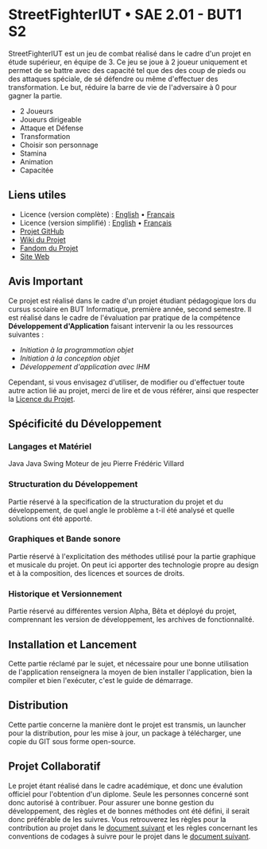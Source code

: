# StreetFighterIUT • SAE 2.01 - BUT1 S2

StreetFighterIUT est un jeu de combat réalisé dans le cadre d'un projet en étude supérieur, en équipe de 3. Ce jeu se joue à 2 joueur uniquement et permet de se battre avec des capacité tel que des des coup de pieds ou des attaques spéciale, de sé défendre ou même d'effectuer des transformation. Le but, réduire la barre de vie de l'adversaire à 0 pour gagner la partie.

- 2 Joueurs
- Joueurs dirigeable
- Attaque et Défense
- Transformation
- Choisir son personnage
- Stamina
- Animation
- Capacitée 

## Liens utiles

- Licence (version complète) : [English](LICENCE.md) • [Français](LICENCE-FR.md)
- Licence (version simplifié) : [English](LICENCE-SIMPLIFIE.md) • [Français](LICENCE-SIMPLIFIE-FR.md)
- [Projet GitHub](https://github.com/NelsonWithStarCoffee/SAE-Programmation-S2/)
- [Wiki du Projet](https://github.com/NelsonWithStarCoffee/SAE-Programmation-S2/wiki/)
- [Fandom du Projet](https://www.google.com/)
- [Site Web](https://www.google.com/)

## Avis Important

Ce projet est réalisé dans le cadre d'un projet étudiant pédagogique lors du cursus scolaire en BUT Informatique, première année, second semestre. Il est réalisé dans le cadre de l'évaluation par pratique de la compétence **Développement d'Application** faisant intervenir la ou les ressources suivantes :

- *Initiation à la programmation objet*
- *Initiation à la conception objet*
- *Développement d'application avec IHM*

Cependant, si vous envisagez d'utiliser, de modifier ou d'effectuer toute autre action lié au projet, merci de lire et de vous référer, ainsi que respecter la [Licence du Projet](LICENCE-FR.md).

## Spécificité du Développement

### Langages et Matériel

Java
Java Swing
Moteur de jeu Pierre Frédéric Villard

### Structuration du Développement

Partie réservé à la specification de la structuration du projet et du développement, de quel angle le problème a t-il été analysé et quelle solutions ont été apporté.

### Graphiques et Bande sonore

Partie réservé à l'explicitation des méthodes utilisé pour la partie graphique et musicale du projet. On peut ici apporter des technologie propre au design et à la composition, des licences et sources de droits.

### Historique et Versionnement

Partie réservé au différentes version Alpha, Bêta et déployé du projet, comprennant les version de développement, les archives de fonctionnalité.

## Installation et Lancement

Cette partie réclamé par le sujet, et nécessaire pour une bonne utilisation de l'application renseignera la moyen de bien installer l'application, bien la compiler et bien l'exécuter, c'est le guide de démarrage.

## Distribution

Cette partie concerne la manière dont le projet est transmis, un launcher pour la distribution, pour les mise à jour, un package à télécharger, une copie du GIT sous forme open-source.

## Projet Collaboratif 
 
Le projet étant réalisé dans le cadre académique, et donc une évalution officiel pour l'obtention d'un diplome. Seule les personnes concerné sont donc autorisé à contribuer. Pour assurer une bonne gestion du développement, des règles et de bonnes méthodes ont été défini, il serait donc préférable de les suivres. Vous retrouverez les règles pour la contribution au projet dans le [document suivant](CONTRIBUTING-FR.md) et les règles concernant les conventions de codages à suivre pour le projet dans le [document suivant](CodeGuideline-FR.md). 